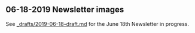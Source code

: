 ## 06-18-2019 Newsletter images

See [_drafts/2019-06-18-draft.md](../../_drafts/2019-06-18-draft.md) for the June 18th Newsletter in progress.
